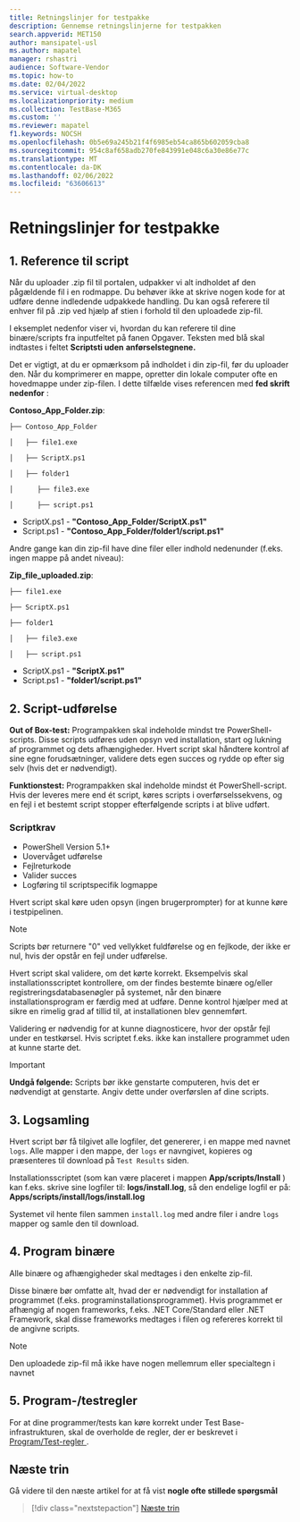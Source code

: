 ```yaml
---
title: Retningslinjer for testpakke
description: Gennemse retningslinjerne for testpakken
search.appverid: MET150
author: mansipatel-usl
ms.author: mapatel
manager: rshastri
audience: Software-Vendor
ms.topic: how-to
ms.date: 02/04/2022
ms.service: virtual-desktop
ms.localizationpriority: medium
ms.collection: TestBase-M365
ms.custom: ''
ms.reviewer: mapatel
f1.keywords: NOCSH
ms.openlocfilehash: 0b5e69a245b21f4f6985eb54ca865b602059cba8
ms.sourcegitcommit: 954c8af658adb270fe843991e048c6a30e86e77c
ms.translationtype: MT
ms.contentlocale: da-DK
ms.lasthandoff: 02/06/2022
ms.locfileid: "63606613"
---
```

# <a name="test-package-guidelines"></a>Retningslinjer for testpakke

## <a name="1-script-referencing"></a>1. Reference til script

Når du uploader .zip fil til portalen, udpakker vi alt indholdet af den pågældende fil i en rodmappe. Du behøver ikke at skrive nogen kode for at udføre denne indledende udpakkede handling. Du kan også referere til enhver fil på .zip ved hjælp af stien i forhold til den uploadede zip-fil.

I eksemplet nedenfor viser vi, hvordan du kan referere til dine binære/scripts fra inputfeltet på fanen Opgaver. Teksten med blå skal indtastes i feltet **Scriptsti uden** **anførselstegnene.**

Det er vigtigt, at du er opmærksom på indholdet i din zip-fil, før du uploader den. Når du komprimerer en mappe, opretter din lokale computer ofte en hovedmappe under zip-filen. I dette tilfælde vises referencen med **fed skrift nedenfor** :

**Contoso_App_Folder.zip**:

```console
├── Contoso_App_Folder

│   ├── file1.exe

│   ├── ScriptX.ps1

│   ├── folder1

│      ├── file3.exe

│      ├── script.ps1
```

- ScriptX.ps1 - **"Contoso_App_Folder/ScriptX.ps1"**
- Script.ps1 - **"Contoso_App_Folder/folder1/script.ps1"**

Andre gange kan din zip-fil have dine filer eller indhold nedenunder (f.eks. ingen mappe på andet niveau):

**Zip_file_uploaded.zip**:

```console
├── file1.exe

├── ScriptX.ps1

├── folder1

│   ├── file3.exe

│   ├── script.ps1
```

- ScriptX.ps1 - **"ScriptX.ps1"**
- Script.ps1 - **"folder1/script.ps1"**

## <a name="2-script-execution"></a>2. Script-udførelse

**Out of Box-test:** Programpakken skal indeholde mindst tre PowerShell-scripts. Disse scripts udføres uden opsyn ved installation, start og lukning af programmet og dets afhængigheder. Hvert script skal håndtere kontrol af sine egne forudsætninger, validere dets egen succes og rydde op efter sig selv (hvis det er nødvendigt).

**Funktionstest:** Programpakken skal indeholde mindst ét PowerShell-script. Hvis der leveres mere end ét script, køres scripts i overførselssekvens, og en fejl i et bestemt script stopper efterfølgende scripts i at blive udført.

### <a name="script-requirements"></a>Scriptkrav

- PowerShell Version 5.1+
- Uovervåget udførelse
- Fejlreturkode
- Valider succes
- Logføring til scriptspecifik logmappe

Hvert script skal køre uden opsyn (ingen brugerprompter) for at kunne køre i testpipelinen.

> [!NOTE]
> Scripts bør returnere "0" ved vellykket fuldførelse og en fejlkode, der ikke er nul, hvis der opstår en fejl under udførelse.

Hvert script skal validere, om det kørte korrekt. Eksempelvis skal installationsscriptet kontrollere, om der findes bestemte binære og/eller registreringsdatabasenøgler på systemet, når den binære installationsprogram er færdig med at udføre. Denne kontrol hjælper med at sikre en rimelig grad af tillid til, at installationen blev gennemført.

Validering er nødvendig for at kunne diagnosticere, hvor der opstår fejl under en testkørsel. Hvis scriptet f.eks. ikke kan installere programmet uden at kunne starte det.

> [!IMPORTANT]
> **Undgå følgende:** Scripts bør ikke genstarte computeren, hvis det er nødvendigt at genstarte. Angiv dette under overførslen af dine scripts.

## <a name="3-log-collection"></a>3. Logsamling

Hvert script bør få tilgivet alle logfiler, det genererer, i en mappe med navnet `logs`. Alle mapper i den mappe, der `logs` er navngivet, kopieres og præsenteres til download på `Test Results` siden.

Installationsscriptet (som kan være placeret i mappen **App/scripts/Install** ) kan f.eks. skrive sine logfiler til: **logs/install.log**, så den endelige logfil er på: **Apps/scripts/install/logs/install.log**

Systemet vil hente filen sammen `install.log` med andre filer i andre `logs` mapper og samle den til download.

## <a name="4-application-binaries"></a>4. Program binære

Alle binære og afhængigheder skal medtages i den enkelte zip-fil.

Disse binære bør omfatte alt, hvad der er nødvendigt for installation af programmet (f.eks. programinstallationsprogrammet). Hvis programmet er afhængig af nogen frameworks, f.eks. .NET Core/Standard eller .NET Framework, skal disse frameworks medtages i filen og refereres korrekt til de angivne scripts.

> [!NOTE]
> Den uploadede zip-fil må ikke have nogen mellemrum eller specialtegn i navnet

## <a name="5-applicationtest-rules"></a>5. Program-/testregler

For at dine programmer/tests kan køre korrekt under Test Base-infrastrukturen, skal de overholde de regler, der er beskrevet i [Program/Test-regler ](rules.md). 

## <a name="next-steps"></a>Næste trin

Gå videre til den næste artikel for at få vist **nogle ofte stillede spørgsmål**
> [!div class="nextstepaction"]
> [Næste trin](faq.md)
